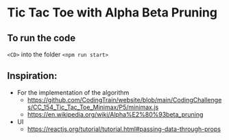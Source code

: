 # Tic Tac Toe with Alpha Beta Pruning

## To run the code
`<CD>` into the folder
`<npm run start>`

## Inspiration:
- For the implementation of the algorithm
  - https://github.com/CodingTrain/website/blob/main/CodingChallenges/CC_154_Tic_Tac_Toe_Minimax/P5/minimax.js
  - https://en.wikipedia.org/wiki/Alpha%E2%80%93beta_pruning
- UI
  - https://reactjs.org/tutorial/tutorial.html#passing-data-through-props